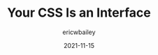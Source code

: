 ---
author: ericwbailey
date: 2021-11-15
permalink: false
tags:
  - css
  - performance
  - meta
target_url: https://ericwbailey.design/writing/your-css-is-an-interface/
title: Your CSS Is an Interface
---